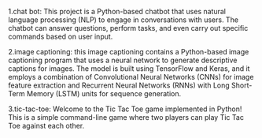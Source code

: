 1.chat bot:
          This project is a Python-based chatbot that uses natural language processing (NLP) to engage in conversations with users. The chatbot can answer questions, perform tasks, and even carry out specific commands based on user input.

2.image captioning:
                 this image captioning contains a Python-based image captioning program that uses a neural network to generate descriptive captions for images. The model is built using TensorFlow and Keras, and it employs a combination of Convolutional Neural Networks (CNNs) for image feature extraction and Recurrent Neural Networks (RNNs) with Long Short-Term Memory (LSTM) units for sequence generation.

3.tic-tac-toe:
                 Welcome to the Tic Tac Toe game implemented in Python! This is a simple command-line game where two players can play Tic Tac Toe against each other.
